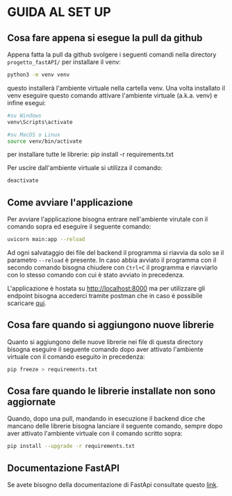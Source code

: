 # GUIDA AL SET UP

## Cosa fare appena si esegue la pull da github

Appena fatta la pull da github svolgere i seguenti comandi nella directory `progetto_fastAPI/` per installare il venv:

```bash
python3 -m venv venv
```

questo installerà l'ambiente virtuale nella cartella venv.
Una volta installato il venv eseguire questo comando 
attivare l'ambiente virtuale (a.k.a. venv) e infine esegui:

```bash
#su Windows
venv\Scripts\activate

#su MacOS o Linux
source venv/bin/activate
```

per installare tutte le librerie:
pip install -r requirements.txt

Per uscire dall'ambiente virtuale si utilizza il comando:

```bash
deactivate
```

## Come avviare l'applicazione

Per avviare l'applicazione bisogna entrare nell'ambiente virutale con il comando sopra ed eseguire il seguente comando:

```bash
uvicorn main:app --reload
```



Ad ogni salvataggio dei file del backend il programma si riavvia da solo se il parametro `--reload` è presente. In caso abbia avviato il programma con il secondo comando bisogna chiudere con `Ctrl+C` il programma e riavviarlo con lo stesso comando con cui è stato avviato in precedenza.

L'applicazione è hostata su [http://localhost:8000](http://localhost:8000) ma per utilizzare gli endpoint bisogna accederci tramite postman che in caso è possibile scaricare [qui](https://www.postman.com/downloads/).

## Cosa fare quando si aggiungono nuove librerie

Quanto si aggiungono delle nuove librerie nei file di questa directory bisogna eseguire il seguente comando dopo aver attivato l'ambiente virtuale con il comando eseguito in precedenza:

```bash
pip freeze > requirements.txt
```

## Cosa fare quando le librerie installate non sono aggiornate

Quando, dopo una pull, mandando in esecuzione il backend dice che mancano delle librerie bisogna lanciare il seguente comando, sempre dopo aver attivato l'ambiente virtuale con il comando scritto sopra:

```bash
pip install --upgrade -r requirements.txt
```

## Documentazione FastAPI

Se avete bisogno della documentazione di FastApi consultate questo [link](https://fastapi.tiangolo.com/lo/).
